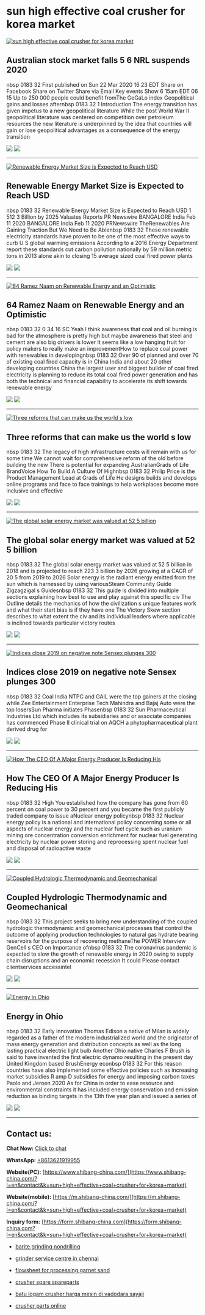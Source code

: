 # sun high effective coal crusher for korea market

<a href="https://swt.shibang-china.com/?l=en&img&k=sun+high+effective+coal+crusher+for+korea+market" target="_blank">![sun high effective coal crusher for korea market](http://static.shibang-china.com/all-800x300/893.jpg)</a>

## Australian stock market falls 5 6 NRL suspends 2020
nbsp 0183 32 First published on Sun 22 Mar 2020 16 23 EDT Share on Facebook Share on Twitter Share via Email Key events Show 6 15am EDT 06 15 Up to 250 000 people could benefit fromThe GeGaLo index Geopolitical gains and losses afternbsp 0183 32 1 Introduction The energy transition has given impetus to a new geopolitical literature While the post World War II geopolitical literature was centered on competition over petroleum resources the new literature is underpinned by the idea that countries will gain or lose geopolitical advantages as a consequence of the energy transition


<a href="https://whatsapp.shibangsoft.com/WhatsApp.php" target="_blank" title="WhatsApp">![](http://static.shibang-china.com/icon/whatsapp.png)</a> <a href="https://swt.shibang-china.com/?l=en&icon&k=sun+high+effective+coal+crusher+for+korea+market" target="_blank">![](http://static.shibang-china.com/icon/chat-en.png)</a>

---

<a href="https://swt.shibang-china.com/?l=en&img&k=sun+high+effective+coal+crusher+for+korea+market" target="_blank">![Renewable Energy Market Size is Expected to Reach USD](http://static.shibang-china.com/all-800x300/428.jpg)</a>

## Renewable Energy Market Size is Expected to Reach USD
nbsp 0183 32 Renewable Energy Market Size is Expected to Reach USD 1 512 3 Billion by 2025 Valuates Reports PR Newswire BANGALORE India Feb 11 2020 BANGALORE India Feb 11 2020 PRNewswire  TheRenewables Are Gaining Traction But We Need to Be Ablenbsp 0183 32 These renewable electricity standards have proven to be one of the most effective ways to curb U S global warming emissions According to a 2016 Energy Department report these standards cut carbon pollution nationally by 59 million metric tons in 2013 alone akin to closing 15 average sized coal fired power plants


<a href="https://whatsapp.shibangsoft.com/WhatsApp.php" target="_blank" title="WhatsApp">![](http://static.shibang-china.com/icon/whatsapp.png)</a> <a href="https://swt.shibang-china.com/?l=en&icon&k=sun+high+effective+coal+crusher+for+korea+market" target="_blank">![](http://static.shibang-china.com/icon/chat-en.png)</a>

---

<a href="https://swt.shibang-china.com/?l=en&img&k=sun+high+effective+coal+crusher+for+korea+market" target="_blank">![64 Ramez Naam on Renewable Energy and an Optimistic](http://static.shibang-china.com/all-800x300/40.jpg)</a>

## 64 Ramez Naam on Renewable Energy and an Optimistic
nbsp 0183 32 0 34 16 SC Yeah I think awareness that coal and oil burning is bad for the atmosphere is pretty high but maybe awareness that steel and cement are also big drivers is lower It seems like a low hanging fruit for policy makers to really make an improvementHow to replace coal power with renewables in developingnbsp 0183 32 Over 90 of planned and over 70 of existing coal fired capacity is in China India and about 20 other developing countries China the largest user and biggest builder of coal fired electricity is planning to reduce its total coal fired power generation and has both the technical and financial capability to accelerate its shift towards renewable energy


<a href="https://whatsapp.shibangsoft.com/WhatsApp.php" target="_blank" title="WhatsApp">![](http://static.shibang-china.com/icon/whatsapp.png)</a> <a href="https://swt.shibang-china.com/?l=en&icon&k=sun+high+effective+coal+crusher+for+korea+market" target="_blank">![](http://static.shibang-china.com/icon/chat-en.png)</a>

---

<a href="https://swt.shibang-china.com/?l=en&img&k=sun+high+effective+coal+crusher+for+korea+market" target="_blank">![Three reforms that can make us the world s low](http://static.shibang-china.com/all-800x300/233.jpg)</a>

## Three reforms that can make us the world s low
nbsp 0183 32 The legacy of high infrastructure costs will remain with us for some time We cannot wait for comprehensive reform of the old before building the new There is potential for expanding AustralianGrads of Life BrandVoice How To Build A Culture Of Highnbsp 0183 32 Philip Price is the Product Management Lead at Grads of Life He designs builds and develops online programs and face to face trainings to help workplaces become more inclusive and effective


<a href="https://whatsapp.shibangsoft.com/WhatsApp.php" target="_blank" title="WhatsApp">![](http://static.shibang-china.com/icon/whatsapp.png)</a> <a href="https://swt.shibang-china.com/?l=en&icon&k=sun+high+effective+coal+crusher+for+korea+market" target="_blank">![](http://static.shibang-china.com/icon/chat-en.png)</a>

---

<a href="https://swt.shibang-china.com/?l=en&img&k=sun+high+effective+coal+crusher+for+korea+market" target="_blank">![The global solar energy market was valued at 52 5 billion](http://static.shibang-china.com/all-800x300/977.jpg)</a>

## The global solar energy market was valued at 52 5 billion
nbsp 0183 32 The global solar energy market was valued at 52 5 billion in 2018 and is projected to reach 223 3 billion by 2026 growing at a CAGR of 20 5 from 2019 to 2026 Solar energy is the radiant energy emitted from the sun which is harnessed by using variousSteam Community Guide Zigzagzigal s Guidesnbsp 0183 32 This guide is divided into multiple sections explaining how best to use and play against this specific civ The Outline details the mechanics of how the civilization s unique features work and what their start bias is if they have one The Victory Skew section describes to what extent the civ and its individual leaders where applicable is inclined towards particular victory routes


<a href="https://whatsapp.shibangsoft.com/WhatsApp.php" target="_blank" title="WhatsApp">![](http://static.shibang-china.com/icon/whatsapp.png)</a> <a href="https://swt.shibang-china.com/?l=en&icon&k=sun+high+effective+coal+crusher+for+korea+market" target="_blank">![](http://static.shibang-china.com/icon/chat-en.png)</a>

---

<a href="https://swt.shibang-china.com/?l=en&img&k=sun+high+effective+coal+crusher+for+korea+market" target="_blank">![Indices close 2019 on negative note Sensex plunges 300](http://static.shibang-china.com/all-800x300/96.jpg)</a>

## Indices close 2019 on negative note Sensex plunges 300
nbsp 0183 32 Coal India NTPC and GAIL were the top gainers at the closing while Zee Entertainment Enterprise Tech Mahindra and Bajaj Auto were the top losersSun Pharma initiates Phasenbsp 0183 32 Sun Pharmaceutical Industries Ltd which includes its subsidiaries and or associate companies has commenced Phase II clinical trial on AQCH a phytopharmaceutical plant derived drug for


<a href="https://whatsapp.shibangsoft.com/WhatsApp.php" target="_blank" title="WhatsApp">![](http://static.shibang-china.com/icon/whatsapp.png)</a> <a href="https://swt.shibang-china.com/?l=en&icon&k=sun+high+effective+coal+crusher+for+korea+market" target="_blank">![](http://static.shibang-china.com/icon/chat-en.png)</a>

---

<a href="https://swt.shibang-china.com/?l=en&img&k=sun+high+effective+coal+crusher+for+korea+market" target="_blank">![How The CEO Of A Major Energy Producer Is Reducing His](http://static.shibang-china.com/all-800x300/1107.jpg)</a>

## How The CEO Of A Major Energy Producer Is Reducing His
nbsp 0183 32 High You established how the company has gone from 60 percent on coal power to 30 percent and you became the first publicly traded company to issue aNuclear energy policynbsp 0183 32 Nuclear energy policy is a national and international policy concerning some or all aspects of nuclear energy and the nuclear fuel cycle such as uranium mining ore concentration conversion enrichment for nuclear fuel generating electricity by nuclear power storing and reprocessing spent nuclear fuel and disposal of radioactive waste


<a href="https://whatsapp.shibangsoft.com/WhatsApp.php" target="_blank" title="WhatsApp">![](http://static.shibang-china.com/icon/whatsapp.png)</a> <a href="https://swt.shibang-china.com/?l=en&icon&k=sun+high+effective+coal+crusher+for+korea+market" target="_blank">![](http://static.shibang-china.com/icon/chat-en.png)</a>

---

<a href="https://swt.shibang-china.com/?l=en&img&k=sun+high+effective+coal+crusher+for+korea+market" target="_blank">![Coupled Hydrologic Thermodynamic and Geomechanical](http://static.shibang-china.com/all-800x300/189.jpg)</a>

## Coupled Hydrologic Thermodynamic and Geomechanical
nbsp 0183 32 This project seeks to bring new understanding of the coupled hydrologic thermodynamic and geomechanical processes that control the outcome of applying production technologies to natural gas hydrate bearing reservoirs for the purpose of recovering methaneThe POWER Interview GenCell s CEO on Importance ofnbsp 0183 32 The coronavirus pandemic is expected to slow the growth of renewable energy in 2020 owing to supply chain disruptions and an economic recession It could Please contact clientservices accessintel


<a href="https://whatsapp.shibangsoft.com/WhatsApp.php" target="_blank" title="WhatsApp">![](http://static.shibang-china.com/icon/whatsapp.png)</a> <a href="https://swt.shibang-china.com/?l=en&icon&k=sun+high+effective+coal+crusher+for+korea+market" target="_blank">![](http://static.shibang-china.com/icon/chat-en.png)</a>

---

<a href="https://swt.shibang-china.com/?l=en&img&k=sun+high+effective+coal+crusher+for+korea+market" target="_blank">![Energy in Ohio](http://static.shibang-china.com/all-800x300/89.jpg)</a>

## Energy in Ohio
nbsp 0183 32 Early innovation Thomas Edison a native of Milan is widely regarded as a father of the modern industrialized world and the originator of mass energy generation and distribution concepts as well as the long lasting practical electric light bulb Another Ohio native Charles F Brush is said to have invented the first electric dynamo resulting in the present day United Kingdom based BrushEnergy econbsp 0183 32 For this reason countries have also implemented some effective policies such as increasing market subsidies R amp D subsidies for energy and imposing carbon taxes Paolo and Jeroen 2020 As for China in order to ease resource and environmental constraints it has included energy conservation and emission reduction as binding targets in the 13th five year plan and issued a series of


<a href="https://whatsapp.shibangsoft.com/WhatsApp.php" target="_blank" title="WhatsApp">![](http://static.shibang-china.com/icon/whatsapp.png)</a> <a href="https://swt.shibang-china.com/?l=en&icon&k=sun+high+effective+coal+crusher+for+korea+market" target="_blank">![](http://static.shibang-china.com/icon/chat-en.png)</a>

---
## Contact us:

**Chat Now:** [Click to chat](https://swt.shibang-china.com?l=en&contact&k=sun+high+effective+coal+crusher+for+korea+market)

**WhatsApp:**  [+8613621919955](https://whatsapp.shibangsoft.com/WhatsApp.php)

**Website(PC):** [https://www.shibang-china.com/](https://www.shibang-china.com/?l=en&contact&k=sun+high+effective+coal+crusher+for+korea+market)

**Website(mobile):** [https://m.shibang-china.com/](https://m.shibang-china.com/?l=en&contact&k=sun+high+effective+coal+crusher+for+korea+market)

**Inquiry form:** [https://form.shibang-china.com](https://form.shibang-china.com?l=en&contact&k=sun+high+effective+coal+crusher+for+korea+market)

* [barite grinding nondrilling](../162/barite%20grinding%20nondrilling.md)

* [grinder service centre in chennai](../162/grinder%20service%20centre%20in%20chennai.md)

* [flowsheet for processing garnet sand](../162/flowsheet%20for%20processing%20garnet%20sand.md)

* [crusher spare spareparts](../170/crusher%20spare%20spareparts.md)

* [batu logam crusher harga mesin di vadodara sayaji](../161/batu%20logam%20crusher%20harga%20mesin%20di%20vadodara%20sayaji.md)

* [crusher parts online](../165/crusher%20parts%20online.md)